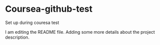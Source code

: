 # Coursea-github-test
Set up during couresa test

I am editing the README file. Adding some more details about the project description.
